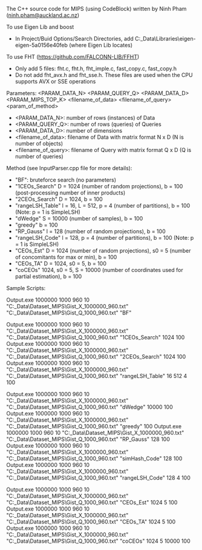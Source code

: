 The C++ source code for MIPS (using CodeBlock) written by Ninh Pham (ninh.pham@auckland.ac.nz)

To use Eigen Lib and boost
- In Project/Buid Options/Search Directories, add C:\_Data\Libraries\eigen-eigen-5a0156e40feb (where Eigen Lib locates)

To use FHT (https://github.com/FALCONN-LIB/FFHT)
- Only add 5 files: fht.c, fht.h, fht_imple.c, fast_copy.c, fast_copy.h
- Do not add fht_avx.h and fht_sse.h. These files are used when the CPU supports AVX or SSE operations

Parameters: 
<PARAM_DATA_N> <PARAM_QUERY_Q> <PARAM_DATA_D> <PARAM_MIPS_TOP_K> <filename_of_data> <filename_of_query> <method> <param_of_method>

- <PARAM_DATA_N>: number of rows (instances) of Data
- <PARAM_QUERY_Q>: number of rows (queries) of Queries
- <PARAM_DATA_D>: number of dimensions
- <filename_of_data>: filename of Data with matrix format N x D (N is number of objects)
- <filename_of_query>: filename of Query with matrix format Q x D (Q is number of queries)

Method (see InputParser.cpp file for more details):
- "BF": bruteforce search (no parameters)
- "1CEOs_Search" D = 1024 (number of random projections), b = 100 (post-processing number of inner products)
- "2CEOs_Search" D = 1024, b = 100 
- "rangeLSH_Table" l = 16, L = 512, p = 4 (number of partitions), b = 100 (Note: p = 1 is SimpleLSH)
- "dWedge" S = 10000 (number of samples), b = 100
- "greedy" b = 100
- "RP_Gauss" l = 128 (number of random projections), b = 100
- "rangeLSH_Code" l = 128, p = 4 (number of partitions), b = 100 (Note: p = 1 is SimpleLSH)
- "CEOs_Est" D = 1024 (number of random projections), s0 = 5 (number of concomitants for max or min), b = 100
- "CEOs_TA" D = 1024, s0 = 5, b = 100
- "coCEOs" 1024, s0 = 5, S = 10000 (number of coordinates used for partial estimation), b = 100

Sample Scripts:

Output.exe 1000000 1000 960 10 "C:\_Data\Dataset\_MIPS\Gist\_X_1000000_960.txt" "C:\_Data\Dataset\_MIPS\Gist\_Q_1000_960.txt" "BF"

Output.exe 1000000 1000 960 10 "C:\_Data\Dataset\_MIPS\Gist\_X_1000000_960.txt" "C:\_Data\Dataset\_MIPS\Gist\_Q_1000_960.txt" "1CEOs_Search" 1024 100
Output.exe 1000000 1000 960 10 "C:\_Data\Dataset\_MIPS\Gist\_X_1000000_960.txt" "C:\_Data\Dataset\_MIPS\Gist\_Q_1000_960.txt" "2CEOs_Search" 1024 100
Output.exe 1000000 1000 960 10 "C:\_Data\Dataset\_MIPS\Gist\_X_1000000_960.txt" "C:\_Data\Dataset\_MIPS\Gist\_Q_1000_960.txt" "rangeLSH_Table" 16 512 4 100

Output.exe 1000000 1000 960 10 "C:\_Data\Dataset\_MIPS\Gist\_X_1000000_960.txt" "C:\_Data\Dataset\_MIPS\Gist\_Q_1000_960.txt" "dWedge" 10000 100
Output.exe 1000000 1000 960 10 "C:\_Data\Dataset\_MIPS\Gist\_X_1000000_960.txt" "C:\_Data\Dataset\_MIPS\Gist\_Q_1000_960.txt" "greedy" 100
Output.exe 1000000 1000 960 10 "C:\_Data\Dataset\_MIPS\Gist\_X_1000000_960.txt" "C:\_Data\Dataset\_MIPS\Gist\_Q_1000_960.txt" "RP_Gauss" 128 100
Output.exe 1000000 1000 960 10 "C:\_Data\Dataset\_MIPS\Gist\_X_1000000_960.txt" "C:\_Data\Dataset\_MIPS\Gist\_Q_1000_960.txt" "simHash_Code" 128 100
Output.exe 1000000 1000 960 10 "C:\_Data\Dataset\_MIPS\Gist\_X_1000000_960.txt" "C:\_Data\Dataset\_MIPS\Gist\_Q_1000_960.txt" "rangeLSH_Code" 128 4 100

Output.exe 1000000 1000 960 10 "C:\_Data\Dataset\_MIPS\Gist\_X_1000000_960.txt" "C:\_Data\Dataset\_MIPS\Gist\_Q_1000_960.txt" "CEOs_Est" 1024 5 100
Output.exe 1000000 1000 960 10 "C:\_Data\Dataset\_MIPS\Gist\_X_1000000_960.txt" "C:\_Data\Dataset\_MIPS\Gist\_Q_1000_960.txt" "CEOs_TA" 1024 5 100
Output.exe 1000000 1000 960 10 "C:\_Data\Dataset\_MIPS\Gist\_X_1000000_960.txt" "C:\_Data\Dataset\_MIPS\Gist\_Q_1000_960.txt" "coCEOs" 1024 5 10000 100


